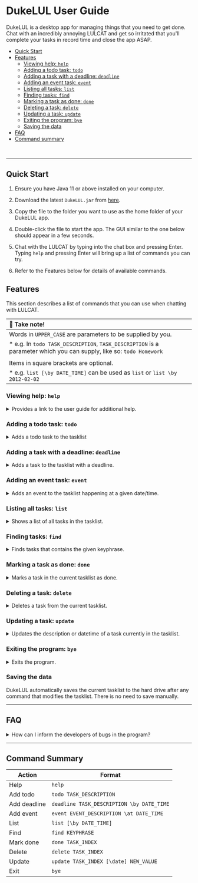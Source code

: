 # DukeLUL User Guide

DukeLUL is a desktop app for managing things that you need to get done. 
Chat with an incredibly annoying LULCAT and get so irritated that you'll
complete your tasks in record time and close the app ASAP. 

* [Quick Start](#quick-start)
* [Features](#features)
    * [Viewing help: `help`](#viewing-help-help)
    * [Adding a todo task: `todo`](#adding-a-todo-task-todo)
    * [Adding a task with a deadline: `deadline`](#adding-a-task-with-a-deadline-deadline)
    * [Adding an event task: `event`](#adding-an-event-task-event)
    * [Listing all tasks: `list`](#listing-all-tasks-list)
    * [Finding tasks: `find`](#finding-tasks-find)
    * [Marking a task as done: `done`](#marking-a-task-as-done-done)
    * [Deleting a task: `delete`](#deleting-a-task-delete)
    * [Updating a task: `update`](#updating-a-task-update)
    * [Exiting the program: `bye`](#exiting-the-program-bye)
    * [Saving the data](#saving-the-data)
* [FAQ](#FAQ)
* [Command summary](#command-summary)  
<br />

---

## Quick Start

1. Ensure you have Java 11 or above installed on your computer.

2. Download the latest `DukeLUL.jar` from [here](https://github.com/kaitlynng/ip/releases/tag/v0.1).

3. Copy the file to the folder you want to use as the home folder of your DukeLUL app.

4. Double-click the file to start the app. The GUI similar to the one below should appear in a few seconds.

5. Chat with the LULCAT by typing into the chat box and pressing Enter. Typing `help` and pressing Enter will bring up 
a list of commands you can try.

6. Refer to the Features below for details of available commands.
 

## Features 

This section describes a list of commands that you can use when chatting with LULCAT. 

| :memo: Take note!                                                                                     |
|:------------------------------------------------------------------------------------------------------|
| Words in `UPPER_CASE` are parameters to be supplied by you.                                           |
| * e.g. In `todo TASK_DESCRIPTION`, `TASK_DESCRIPTION` is a parameter which you can supply, like so: `todo Homework` |
|                                                                                                       |
| Items in square brackets are optional.                                                                |
| * e.g. `list [\by DATE_TIME]` can be used as `list` or `list \by 2012-02-02`                          |


### Viewing help: `help`

<details>
   <summary>Provides a link to the user guide for additional help.</summary>

   Format: `help`
</details>

### Adding a todo task: `todo`

<details>
   <summary>Adds a todo task to the tasklist</summary>
   
   Format: `todo TASK_DESCRIPTION`
   Examples: 
   * `todo Finish homework`
   * `todo Clean the house`
</details>

### Adding a task with a deadline: `deadline`

<details>
   <summary>Adds a task to the tasklist with a deadline.</summary>
   
   Format: `deadline TASK_DESCRIPTION \by DATE_TIME`
   * Note that the `DATE_TIME`has to be entered with a `YYYY-MM-dd` or `YYYY-MM-ddThh:mm:ss` format to be
     recognised as a date / datetime by the app. Otherwise, no filtering operations 
     can be performed on it.

   Examples: 
   * `deadline Project 3 \by 2020-10-05`
   * `deadline Buy grocevires \by 2020-09-16T11:02`
</details>

### Adding an event task: `event`
<details>
   <summary>Adds an event to the tasklist happening at a given date/time.</summary> 

   Format: `event EVENT_DESCRIPTION \at DATE_TIME`
   * Note that the `DATE_TIME`has to be entered with a `YYYY-MM-dd` or `YYYY-MM-ddThh:mm:ss` format to be
     recognised as a date / datetime by the app. Otherwise, no filtering operations 
     can be performed on it.

   Examples: 
   * `event Night cycling \at 2020-09-19T02:00`
   * `event Dad's birthday \at 2020-10-25`
</details>

### Listing all tasks: `list`

<details>
   <summary>Shows a list of all tasks in the tasklist.</summary> 

   Format: `list [\by DATE_TIME]`
   * You can optionally specify a `DATE_TIME`to list all the deadlines and events that are due / happening before the given datetime.
   The `DATE_TIME` specified has to be of the format `YYYY-MM-dd` or `YYYY-MM-ddThh:mm:ss`
   to be valid.

   Examples: 
   * `list \by 2020-09-19T02:00`
   * `list \by 2020-10-25`
</details>

### Finding tasks: `find`

<details>
   <summary>Finds tasks that contains the given keyphrase.</summary>

   Format: `find KEYPHRASE`
   * The search is not case-sensitive. e.g. `Cats` will match `cats`
   * Only the description of tasks / events is searched.
   * Only the whole phrase would be matched. e.g. `Happy` or `days` will not match `Happy days`

   Examples: 
   * `find birthday` returns `John's birthday` and `Weiming's birthday`
</details>

### Marking a task as done: `done`

<details>
   <summary>Marks a task in the current tasklist as done.</summary>

   Format: `done TASK_INDEX`
   * `TASK_INDEX` refers to the index of the task you wish to mark as done in the tasklist.
   To find the index of the task you would like to mark as done, use the `list` command.

   Examples:
   * `done 3` marks the task at index 3 as done
</details>

### Deleting a task: `delete`

<details>
   <summary>Deletes a task from the current tasklist.</summary>

   Format: `delete TASK_INDEX`
   * `TASK_INDEX` refers to the index of the task you wish to delete in the tasklist.
   To find the index of the task you would like to delete, use the `list` command.

   Examples: 
   * `delete 3` deletes the task at index 3 in the tasklist
</details>

### Updating a task: `update`

<details>
   <summary>Updates the description or datetime of a task currently in the tasklist.</summary>

   Format: `update TASK_INDEX [\date] NEW_VALUE`
   * `TASK_INDEX` refers to the index of the task you wish to update in the tasklist.
     To find the index of the task you would like to update, use the `list` command.
   * If `\date` is specified, the date of the task will be updated to `NEW_VALUE`, otherwise
   the description of the task will be updated to `NEW_VALUE`. If the task at the given index
   does not have a specified datetime, an error will be thrown.

   Examples:
   * `update 3 Chinese homework` updates the description of the task at index 3 to "Chinese homework"
   * `update 3 \date 2020-09-02T12:00:05` updates the datetime of the task at index 3 to "Sep 2 2020, 12:00:05 PM"
</details>

### Exiting the program: `bye`

<details>
   <summary>Exits the program.</summary>

   Format: `bye`
</details>

### Saving the data

DukeLUL automatically saves the current tasklist to the hard drive after any command that 
modifies the tasklist. There is no need to save manually.
<br/>

---

## FAQ
<details>
   <summary>How can I inform the developers of bugs in the program?</summary>

   **A:** You can open a new issue in this project's Github repository. These issues will be 
   reviewed on a regular basis. Click [here](https://docs.github.com/en/enterprise/2.15/user/articles/creating-an-issue) 
   to find out how to create a Github issue.
</details>

---

## Command Summary

| **Action**    | **Format**                                   |
|---------------| ---------------------------------------------|
| Help          | `help`                                       |
| Add todo      | `todo TASK_DESCRIPTION`                      |
| Add deadline  | `deadline TASK_DESCRIPTION \by DATE_TIME`    |
| Add event     | `event EVENT_DESCRIPTION \at DATE_TIME`      |
| List          | `list [\by DATE_TIME]`                       |
| Find          | `find KEYPHRASE`                             |
| Mark done     | `done TASK_INDEX`                            |
| Delete        | `delete TASK_INDEX`                          |
| Update        | `update TASK_INDEX [\date] NEW_VALUE`        |
| Exit          | `bye`                                        |



